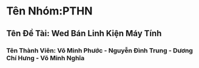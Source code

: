 # Tên Nhóm:PTHN
## Tên Đề Tài: Wed Bán Linh Kiện Máy Tính
### Tên Thành Viên: Võ Minh Phước - Nguyễn Đình Trung - Dương Chí Hưng - Võ Minh Nghĩa
